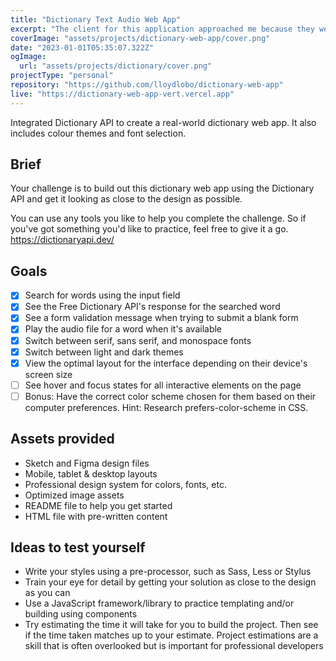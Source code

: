 ```yaml
---
title: "Dictionary Text Audio Web App"
excerpt: "The client for this application approached me because they were looking to create a product that allows drivers to quickly connect with mechanics when dealing with car problems. They also were loooking to enable hobbyist and mechanics unassociated with any particular shop the opportunity to gig-work and manage their own time. I was able to effectively create user personas, competitive audits, sketches, wireframes and a final prototype and send over final assets to an engineer in around three months."
coverImage: "assets/projects/dictionary-web-app/cover.png"
date: "2023-01-01T05:35:07.322Z"
ogImage:
  url: "assets/projects/dictionary/cover.png"
projectType: "personal"
repository: "https://github.com/lloydlobo/dictionary-web-app"
live: "https://dictionary-web-app-vert.vercel.app"
---
```


Integrated Dictionary API to create a real-world dictionary web app.
It also includes colour themes and font selection.

## Brief

Your challenge is to build out this dictionary web app using the Dictionary API and get it looking as close to the design as possible.

You can use any tools you like to help you complete the challenge. So if you've got something you'd like to practice, feel free to give it a go.
<https://dictionaryapi.dev/>

## Goals

- [x] Search for words using the input field
- [x] See the Free Dictionary API's response for the searched word
- [x] See a form validation message when trying to submit a blank form
- [x] Play the audio file for a word when it's available
- [x] Switch between serif, sans serif, and monospace fonts
- [x] Switch between light and dark themes
- [x] View the optimal layout for the interface depending on their device's screen size
- [ ] See hover and focus states for all interactive elements on the page
- [ ] Bonus: Have the correct color scheme chosen for them based on their computer preferences. Hint: Research prefers-color-scheme in CSS.

## Assets provided

- Sketch and Figma design files
- Mobile, tablet & desktop layouts
- Professional design system for colors, fonts, etc.
- Optimized image assets
- README file to help you get started
- HTML file with pre-written content

## Ideas to test yourself

- Write your styles using a pre-processor, such as Sass, Less or Stylus
- Train your eye for detail by getting your solution as close to the design as you can
- Use a JavaScript framework/library to practice templating and/or building using components
- Try estimating the time it will take for you to build the project. Then see if the time taken matches up to your estimate. Project estimations are a skill that is often overlooked but is important for professional developers
